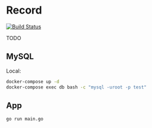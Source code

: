 # Record

[![Build Status](https://travis-ci.org/ksoichiro/record.svg?branch=master)](https://travis-ci.org/ksoichiro/record)

TODO

## MySQL

Local:

```sh
docker-compose up -d
docker-compose exec db bash -c "mysql -uroot -p test"
```

## App

```sh
go run main.go
```
